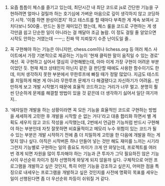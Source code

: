 1. 요즘 틈틈이 체스를 즐기고 있는데, 최단시간 내 최단 코드로 js로 간단한 기능을 구현하려면 얼마나 걸릴까 하는 호기심에 가벼운 마음으로 깊이 생각하지 않고 코딩하기 시작. '이쯤 하면 완성이겠지' 하고 테스트를 할 때마다 부족한 게 계속 보여서 고치다보니 500줄.. 만드는 동안 재미있긴 했는데, 체스 룰을 코드로 구현하는 게 생각만큼 쉽고 단순한 일이 아니라는 걸 깨달아 조금 놀람. 이 정도 걸릴 줄 알았으면 시작도 안하는 거였는데 ㅡㅡ;; 진짜 딱 지뢰찾기 수준 난이도일 줄..


2. 꼭 구현해야 하는 기능은 아니지만, chess.com이나 lichess.org 등 여러 체스 사이트에서 가장 기본적으로 제공하는 기능이 '현재 클릭한 말이 움직일 수 있는 경로' 계산. 꼭 구현하고 싶어서 열심히 구현해봤는데, 아마 이게 가장 구현이 어려운 부분이었던 듯. 현재 체크 상태인지 아닌지 같은 걸 판단할 때에도 사용한 함수이기도 한데, 미처 생각하지 못한 부분에서 무한루프에 빠질 때가 정말 많았다. 지금도 테스트를 치밀하게 해본 게 아니라 무한루프 문제가 다 해결됐다고 자신하기가 어려움.. 만만하게 보고 개발 시작했기 때문에 효율적 코드하고는 거리가 너무 멀고. 분명히 훨씬 단순하게 문제를 해결할 방법이 있을 것 같은데 더 생각하기 싫어서 일단 여기까지.. 


3. '애자일한 개발을 하는 상황이라면 꼭 모든 기능을 효율적인 코드로 구현하는 방법을 세세하게 고민한 후 개발을 시작할 순 없는 거다'라고 대충 합리화 하면서 별 계획도 세우지 않고 코드 작성을 시작했는데, 2번에서 언급한 기능처럼 반드시 구현해야 하는 부분인데 자칫 잘못하면 비효율적이고 메모리 누수 위험이 있는 코드가 될 수 있는 부분은 개발 시작하기 전에 좀 더 치밀하게 고민을 한 다음에 개발을 하는 게 맞지 않나 싶다. 아직은 시작버튼 하나 만들어 넣는 것만 해도 재미를 느끼는 시기라 그런지 기능별로 구현하는 일의 중요도 차이가 크게 안 와닿는데, 프로젝트를 여러 번 겪게 되면 자원을 많이 투자해야 하는 기능과 큰 투자가 그닥 필요하진 않은 기능 사이 우선순위 차이가 점차 선명하게 와닿게 되지 않을까 싶다. 구체적으로 어떤 프로그램을 개발하고 싶은 것인지, 특히 어떤 기능을 강조하고 싶은지, 어떠한 점을 특징으로 내세우는 프로그램을 개발하고 싶은 것인지를 사전에 명확히 목표를 세우는 일이 선행된다면 좀 더 우선순위 차등이 쉬워질 거 같다.
